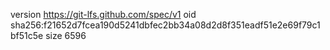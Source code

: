 version https://git-lfs.github.com/spec/v1
oid sha256:f21652d7fcea190d5241dbfec2bb34a08d2d8f351eadf51e2e69f79c1bf51c5e
size 6596

